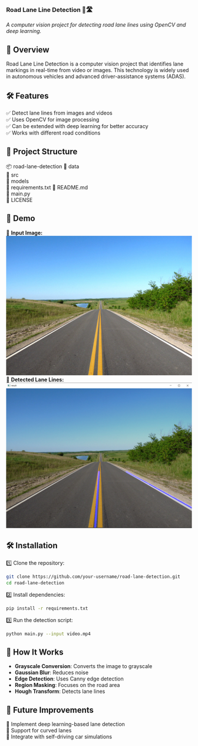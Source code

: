 
### **Road Lane Line Detection 🚗🛣️**  
*A computer vision project for detecting road lane lines using OpenCV and deep learning.*

## **📌 Overview**  
Road Lane Line Detection is a computer vision project that identifies lane markings in real-time from video or images. This technology is widely used in autonomous vehicles and advanced driver-assistance systems (ADAS).  

## **🛠 Features**
✅ Detect lane lines from images and videos  
✅ Uses OpenCV for image processing  
✅ Can be extended with deep learning for better accuracy  
✅ Works with different road conditions  

## **📂 Project Structure**

📦 road-lane-detection
 📂 data            
 📂 src           
 📂 models           
 📜 requirements.txt
 📜 README.md       
 📜 main.py          
 📜 LICENSE       
              

## **📸 Demo**
🔹 **Input Image:**  
![Input Road](https://github.com/G-KINGSTON/Road_Lane_Line_Detection_Project/blob/main/LANE_TEST.jpeg?raw=true)  
🔹 **Detected Lane Lines:**  
![Output Lane](https://github.com/G-KINGSTON/Road_Lane_Line_Detection_Project/blob/main/OUTPUT.png?raw=true)  

## **🛠 Installation**
1️⃣ Clone the repository:  
```bash
git clone https://github.com/your-username/road-lane-detection.git
cd road-lane-detection
```
2️⃣ Install dependencies:  
```bash
pip install -r requirements.txt
```
3️⃣ Run the detection script:  
```bash
python main.py --input video.mp4
```

## **📖 How It Works**
- **Grayscale Conversion**: Converts the image to grayscale  
- **Gaussian Blur**: Reduces noise  
- **Edge Detection**: Uses Canny edge detection  
- **Region Masking**: Focuses on the road area  
- **Hough Transform**: Detects lane lines  

## **🚀 Future Improvements**
🔹 Implement deep learning-based lane detection  
🔹 Support for curved lanes  
🔹 Integrate with self-driving car simulations  
